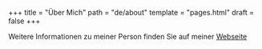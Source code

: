 +++
title = "Über Mich"
path = "de/about"
template = "pages.html"
draft = false
+++

Weitere Informationen zu meiner Person finden Sie auf meiner [Webseite](https://hafi.is-a.dev/)